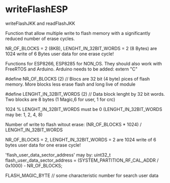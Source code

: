 # writeFlashESP
writeFlashJKK and readFlashJKK

Function that allow multiple write to flash memory with a significantly reduced number of erase cycles.

NR_OF_BLOCKS = 2 (8KB), LENGHT_IN_32BIT_WORDS = 2 (8 Bytes) are 1024 write of 6 Bytes user data for one erase cycle!

Functions for ESP8266, ESP8285 for NON_OS. They should also work with FreeRTOS and Arduino. Arduino needs to be added: extern "C"

#define NR_OF_BLOCKS (2) // Blocs are 32 bit (4 byte) pices of flash memory. More blocks less erase flash and long live of module

#define LENGHT_IN_32BIT_WORDS (2) // Data block lenght by 32 bit words. Two blocks are 8 bytes (1 Magic,6 for user, 1 for crc)

1024 % LENGHT_IN_32BIT_WORDS must be 0 (LENGHT_IN_32BIT_WORDS may be: 1, 2, 4, 8)

Number of write to flash witout erase: (NR_OF_BLOCKS * 1024) / LENGHT_IN_32BIT_WORDS

NR_OF_BLOCKS = 2, LENGHT_IN_32BIT_WORDS = 2 are 1024 write of 6 bytes user data for one erase cycle!

'flash_user_data_sector_address' may by: uint32_t flash_user_data_sector_address = (SYSTEM_PARTITION_RF_CAL_ADDR / 0x1000) - NR_OF_BLOCKS;

FLASH_MAGIC_BYTE  // some characteristic number for search user data
